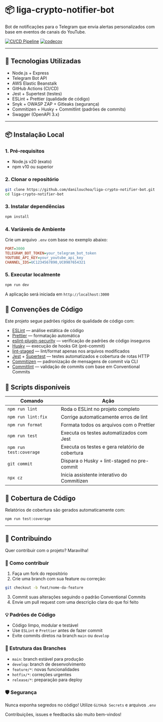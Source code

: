 # 📦 liga-crypto-notifier-bot

Bot de notificações para o Telegram que envia alertas personalizados com base em eventos de canais do YouTube.

[![CI/CD Pipeline](https://github.com/danilouchoa/liga-crypto-notifier-bot/actions/workflows/pipeline.yml/badge.svg)](https://github.com/danilouchoa/liga-crypto-notifier-bot/actions/workflows/pipeline.yml)
[![codecov](https://codecov.io/gh/danilouchoa/liga-crypto-notifier-bot/graph/badge.svg?token=DTIU0XML9D)](https://codecov.io/gh/danilouchoa/liga-crypto-notifier-bot)

---

## 🚀 Tecnologias Utilizadas

- Node.js + Express
- Telegram Bot API
- AWS Elastic Beanstalk
- GitHub Actions (CI/CD)
- Jest + Supertest (testes)
- ESLint + Prettier (qualidade de código)
- Snyk + OWASP ZAP + Gitleaks (segurança)
- Commitizen + Husky + Commitlint (padrões de commits)
- Swagger (OpenAPI 3.x)

---

## 📦 Instalação Local

### 1. Pré-requisitos

- Node.js v20 (exato)
- npm v10 ou superior

### 2. Clonar o repositório

```bash
git clone https://github.com/danilouchoa/liga-crypto-notifier-bot.git
cd liga-crypto-notifier-bot

```

### 3. Instalar dependências

```bash
npm install
```

### 4. Variáveis de Ambiente

Crie um arquivo `.env` com base no exemplo abaixo:

```ini
PORT=3000
TELEGRAM_BOT_TOKEN=your_telegram_bot_token
YOUTUBE_API_KEY=your_youtube_api_key
CHANNEL_IDS=UC1234567890,UC0987654321
```

### 5. Executar localmente

```bash
npm run dev
```

A aplicação será iniciada em `http://localhost:3000`

## 🧰 Convenções de Código

Este projeto segue padrões rígidos de qualidade de código com:

- [ESLint](https://eslint.org/) — análise estática de código
- [Prettier](https://prettier.io/) — formatação automática
- [eslint-plugin-security](https://github.com/nodesecurity/eslint-plugin-security) — verificação de padrões de código inseguros
- [Husky](https://typicode.github.io/husky/) — execução de hooks Git (pré-commit)
- [lint-staged](https://github.com/okonet/lint-staged) — lint/format apenas nos arquivos modificados
- [Jest](https://jestjs.io/) + [Supertest](https://github.com/visionmedia/supertest) — testes automatizados e cobertura de rotas HTTP
- [Commitizen](https://commitizen-tools.github.io/commitizen/) — padronização de mensagens de commit via CLI
- [Commitlint](https://commitlint.js.org/) — validação de commits com base em Conventional Commits

## 🧪 Scripts disponíveis

| Comando                 | Ação                                            |
| ----------------------- | ----------------------------------------------- |
| `npm run lint`          | Roda o ESLint no projeto completo               |
| `npm run lint:fix`      | Corrige automaticamente erros de lint           |
| `npm run format`        | Formata todos os arquivos com o Prettier        |
| `npm run test`          | Executa os testes automatizados com Jest        |
| `npm run test:coverage` | Executa os testes e gera relatório de cobertura |
| `git commit`            | Dispara o Husky + lint-staged no pre-commit     |
| `npx cz`                | Inicia assistente interativo do Commitizen      |

## 🧾 Cobertura de Código

Relatórios de cobertura são gerados automaticamente com:

```bash
npm run test:coverage
```

---

## 🤝 Contribuindo

Quer contribuir com o projeto? Maravilha!

### 📌 Como contribuir

1. Faça um fork do repositório
2. Crie uma branch com sua feature ou correção:

```bash
git checkout -b feat/nome-da-feature
```

3. Commit suas alterações seguindo o padrão Conventional Commits
4. Envie um pull request com uma descrição clara do que foi feito

### 💡 Padrões de Código

- Código limpo, modular e testável
- Use `ESLint` e `Prettier` antes de fazer commit
- Evite commits diretos na branch `main` ou `develop`

### 📂 Estrutura das Branches

- `main`: branch estável para produção
- `develop`: branch de desenvolvimento
- `feature/*`: novas funcionalidades
- `hotfix/*`: correções urgentes
- `release/*`: preparação para deploy

### 🛡️ Segurança

Nunca exponha segredos no código!
Utilize `GitHub Secrets` e arquivos `.env`

Contribuições, issues e feedbacks são muito bem-vindos!
